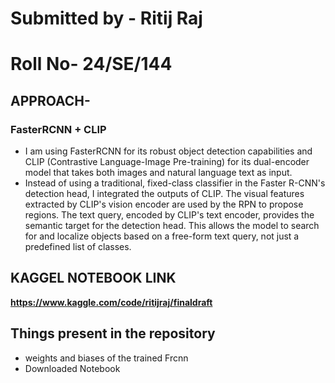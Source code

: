 # Submitted by - Ritij Raj
# Roll No- 24/SE/144

## APPROACH-
### FasterRCNN + CLIP

- I am using FasterRCNN for its robust object detection capabilities and CLIP (Contrastive Language-Image Pre-training) for its dual-encoder model that takes both images and natural language text as input.
- Instead of using a traditional, fixed-class classifier in the Faster R-CNN's detection head, I integrated the outputs of CLIP. The visual features extracted by CLIP's vision encoder are used by the RPN to propose regions. The text query, encoded by CLIP's text encoder, provides the semantic target for the detection head. This allows the model to search for and localize objects based on a free-form text query, not just a predefined list of classes.


## KAGGEL NOTEBOOK LINK

**https://www.kaggle.com/code/ritijraj/finaldraft**

## Things present in the repository
- weights and biases of the trained Frcnn
- Downloaded Notebook

  
